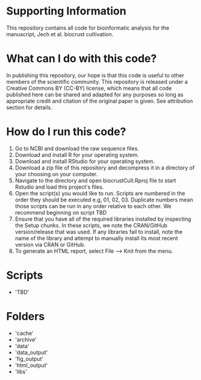 # Supporting Information

This repository contains all code for bioinformatic analysis for the manuscript, Jech et al. biocrust cultivation.


# What can I do with this code?

In publishing this repository, our hope is that this code is useful to other members of the scientific community. This repository is released under a Creative Commons BY (CC-BY) license, which means that all code published here can be shared and adapted for any purposes so long as appropriate credit and citation of the original paper is given. See attribution section for details.


# How do I run this code?

1. Go to NCBI and download the raw sequence files. 
2. Download and install R for your operating system.
3. Download and install RStudio for your operating system.
4. Download a zip file of this repository and decompress it in a directory of your choosing on your computer.
5. Navigate to the directory and open biocrustCult.Rproj file to start Rstudio and load this project's files.
6. Open the script(s) you would like to run. Scripts are numbered in the order they should be executed e.g, 01, 02, 03. Duplicate numbers mean those scripts can be run in any order relative to each other. We recommend beginning on script TBD
7. Ensure that you have all of the required libraries installed by inspecting the Setup chunks. In these scripts, we note the CRAN/GitHub version/release that was used. If any libraries fail to install, note the name of the library and attempt to manually install its most recent version via CRAN or GitHub.
8. To generate an HTML report, select File --> Knit from the menu.


# Scripts
- 'TBD'


# Folders
- 'cache' 
- 'archive' 
- 'data' 
- 'data_output'
- 'fig_output'
- 'html_output' 
- 'libs' 
